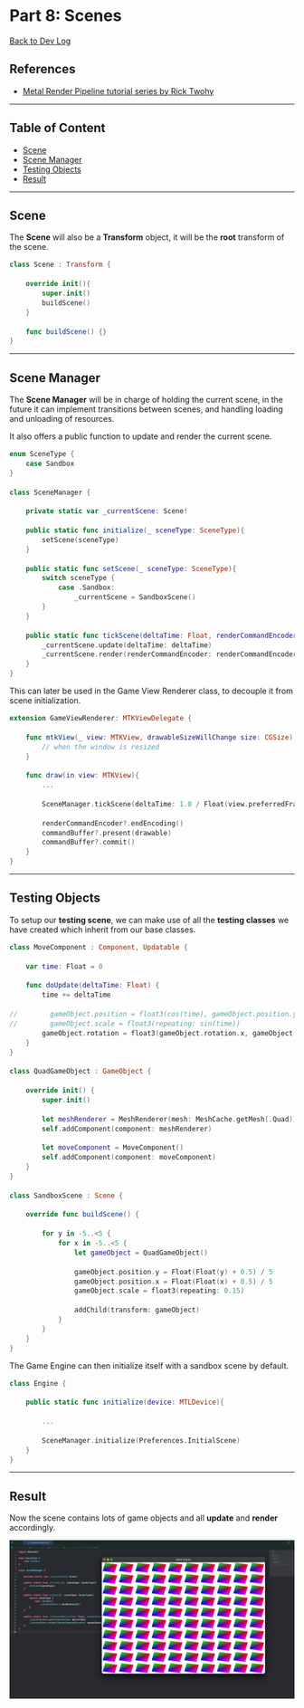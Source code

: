# Part 8: Scenes

[Back to Dev Log](../README.md)

## References

- [Metal Render Pipeline tutorial series by Rick Twohy](https://www.youtube.com/playlist?list=PLEXt1-oJUa4BVgjZt9tK2MhV_DW7PVDsg)

---

## Table of Content

- [Scene](#scene)
- [Scene Manager](#scene-manager)
- [Testing Objects](#testing-objects)
- [Result](#result)

---

## Scene

The **Scene** will also be a **Transform** object, it will be the **root** transform of the scene.

```swift
class Scene : Transform {

    override init(){
        super.init()
        buildScene()
    }

    func buildScene() {}
}
```

---

## Scene Manager

The **Scene Manager** will be in charge of holding the current scene, in the future it can implement transitions between scenes, and handling loading and unloading of resources.

It also offers a public function to update and render the current scene.

```swift
enum SceneType {
    case Sandbox
}

class SceneManager {

    private static var _currentScene: Scene!

    public static func initialize(_ sceneType: SceneType){
        setScene(sceneType)
    }

    public static func setScene(_ sceneType: SceneType){
        switch sceneType {
            case .Sandbox:
                _currentScene = SandboxScene()
        }
    }

    public static func tickScene(deltaTime: Float, renderCommandEncoder: MTLRenderCommandEncoder) {
        _currentScene.update(deltaTime: deltaTime)
        _currentScene.render(renderCommandEncoder: renderCommandEncoder)
    }
}
```

This can later be used in the Game View Renderer class, to decouple it from scene initialization.

```swift
extension GameViewRenderer: MTKViewDelegate {

    func mtkView(_ view: MTKView, drawableSizeWillChange size: CGSize) {
        // when the window is resized
    }

    func draw(in view: MTKView){
        ...

        SceneManager.tickScene(deltaTime: 1.0 / Float(view.preferredFramesPerSecond), renderCommandEncoder: renderCommandEncoder!)

        renderCommandEncoder?.endEncoding()
        commandBuffer?.present(drawable)
        commandBuffer?.commit()
    }
}
```

---

## Testing Objects

To setup our **testing scene**, we can make use of all the **testing classes** we have created which inherit from our base classes.

```swift
class MoveComponent : Component, Updatable {

    var time: Float = 0

    func doUpdate(deltaTime: Float) {
        time += deltaTime

//        gameObject.position = float3(cos(time), gameObject.position.y, gameObject.position.z)
//        gameObject.scale = float3(repeating: sin(time))
        gameObject.rotation = float3(gameObject.rotation.x, gameObject.rotation.y, sin(time))
    }
}

class QuadGameObject : GameObject {

    override init() {
        super.init()

        let meshRenderer = MeshRenderer(mesh: MeshCache.getMesh(.Quad))
        self.addComponent(component: meshRenderer)

        let moveComponent = MoveComponent()
        self.addComponent(component: moveComponent)
    }
}

class SandboxScene : Scene {

    override func buildScene() {

        for y in -5..<5 {
            for x in -5..<5 {
                let gameObject = QuadGameObject()

                gameObject.position.y = Float(Float(y) + 0.5) / 5
                gameObject.position.x = Float(Float(x) + 0.5) / 5
                gameObject.scale = float3(repeating: 0.15)

                addChild(transform: gameObject)
            }
        }
    }
}
```

The Game Engine can then initialize itself with a sandbox scene by default.

```swift
class Engine {

    public static func initialize(device: MTLDevice){

        ...

        SceneManager.initialize(Preferences.InitialScene)
    }
}
```

---

## Result

Now the scene contains lots of game objects and all **update** and **render** accordingly.

![Picture](1.jpg)
